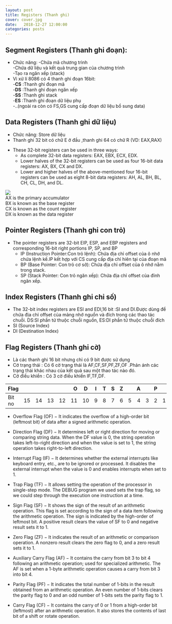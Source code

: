 ```yaml
---
layout: post
title: Registers (Thanh ghi)
cover: cover.jpg
date:   2018-12-27 12:00:00
categories: posts
---
```


## Segment Registers (Thanh ghi đoạn):
- Chức năng:
-Chứa mã chương trình  
-Chứa dữ liệu và kết quả trung gian của chương trình  
-Tạo ra ngăn xếp (stack)  
- Vi xử lí 8086 có 4 thanh ghi đoạn 16bit:  
-**CS** :Thanh ghi đoạn mã  
-**DS** :Thanh ghi đoạn ngăn xếp  
-**SS** :Thanh ghi stack  
-**ES** :Thanh ghi đoạn dữ liệu phụ  
-..(ngoài ra còn có FS,GS cung cấp đoạn dữ liệu bổ sung data)  
## Data Registers (Thanh ghi dữ liệu)  
- Chức năng: Store dữ liệu  
- Thanh ghi 32 bit có chữ E ở đầu ,thanh ghi 64 có chữ R (VD: EAX,RAX)
* These 32-bit registers can be used in three ways:  
  * As complete 32-bit data registers: EAX, EBX, ECX, EDX.
  * Lower halves of the 32-bit registers can be used as four 16-bit data registers: AX, BX, CX and DX.
  * Lower and higher halves of the above-mentioned four 16-bit registers can be used as eight 8-bit data registers: AH, AL, BH, BL, CH, CL, DH, and DL.  
  
![](https://www.tutorialspoint.com/assembly_programming/images/register1.jpg)  
AX is the primary accumulator  
BX is known as the base register  
CX is known as the count register  
DX is known as the data register
## Pointer Registers (Thanh ghi con trỏ)
* The pointer registers are 32-bit EIP, ESP, and EBP registers and corresponding 16-bit right portions IP, SP, and BP
  * IP (Instruction Pointer:Con trỏ lệnh): Chứa địa chỉ offset của ô nhớ chứa lệnh kế.IP kết hợp với CS cung cấp địa chỉ hiên tại của đoạn mã
  * BP (Base Pointer: Con trỏ cơ sở): Chứa địa chỉ offset của ô nhớ nằm trong stack.
  * SP (Stack Pointer: Con trỏ ngăn xếp): Chứa địa chỉ offset của đỉnh ngăn xếp.  
## Index Registers (Thanh ghi chỉ số)
  - The 32-bit index registers are ESI and EDI,16 bit :SI and DI.Được dùng để chứa địa chỉ offset của mảng nhớ nguồn và đích trong các thao tác chuỗi. DS:SI phần tử thuộc chuỗi nguồn, ES:DI phần tử thuộc chuỗi đích
  - SI (Source Index)
  - DI (Destination Index)
  ## Flag Registers (Thanh ghi cờ)
- Là các thanh ghi 16 bit nhưng chỉ có 9 bit được sử dụng  
- Cờ trạng thái : Có 6 cờ trạng thái là AF,CF,SF,PF,ZF,OF .Phản ánh các trạng thái khác nhau của kết quả sau một thao tác nào đó.
- Cờ điều khiển : Có 3 cờ điều khiển IF,TF,DF.

| Flag     |    |    |    |    | O  |  D | I | T | S | Z |   | A |   | P |   | C |
| -------- |:--:| --:| -- |:--:| --:| -- |:-:| -:|:-:| -:|:-:| -:|:-:| -:|:-:| -:|
| Bit no   | 15 | 14 | 13 | 12 | 11 | 10 | 9 | 8 | 7 | 6 | 5 | 4 | 3 | 2 | 1 | 0 |  


-   Overflow Flag (OF) − It indicates the overflow of a high-order bit (leftmost bit) of data after a signed arithmetic operation.

-   Direction Flag (DF) − It determines left or right direction for moving or comparing string data. When the DF value is 0, the string operation takes left-to-right direction and when the value is set to 1, the string operation takes right-to-left direction.

-   Interrupt Flag (IF) − It determines whether the external interrupts like keyboard entry, etc., are to be ignored or processed. It disables the external interrupt when the value is 0 and enables interrupts when set to 1.

-   Trap Flag (TF) − It allows setting the operation of the processor in single-step mode. The DEBUG program we used sets the trap flag, so we could step through the execution one instruction at a time.

-   Sign Flag (SF) − It shows the sign of the result of an arithmetic operation. This flag is set according to the sign of a data item following the arithmetic operation. The sign is indicated by the high-order of leftmost bit. A positive result clears the value of SF to 0 and negative result sets it to 1.

-   Zero Flag (ZF) − It indicates the result of an arithmetic or comparison operation. A nonzero result clears the zero flag to 0, and a zero result sets it to 1.

-   Auxiliary Carry Flag (AF) − It contains the carry from bit 3 to bit 4 following an arithmetic operation; used for specialized arithmetic. The AF is set when a 1-byte arithmetic operation causes a carry from bit 3 into bit 4.

-   Parity Flag (PF) − It indicates the total number of 1-bits in the result obtained from an arithmetic operation. An even number of 1-bits clears the parity flag to 0 and an odd number of 1-bits sets the parity flag to 1.

-   Carry Flag (CF) − It contains the carry of 0 or 1 from a high-order bit (leftmost) after an arithmetic operation. It also stores the contents of last bit of a shift or rotate operation.
